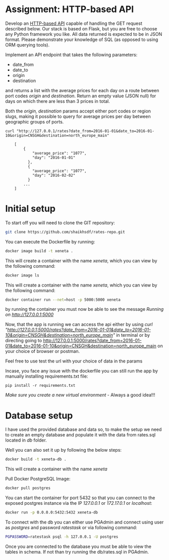 # Assignment: HTTP-based API

Develop an [HTTP-based API](#task-1-http-based-api) capable of handling the GET request described below. Our stack is based on Flask, but you are free to choose any Python framework you like. All data returned is expected to be in JSON format. Please demonstrate your knowledge of SQL (as opposed to using ORM querying tools).


Implement an API endpoint that takes the following parameters:

* date_from
* date_to
* origin
* destination

and returns a list with the average prices for each day on a route between port codes *origin* and *destination*. Return an empty value (JSON null) for days on which there are less than 3 prices in total.

Both the *origin, destination* params accept either port codes or region slugs, making it possible to query for average prices per day between geographic groups of ports.

    curl "http://127.0.0.1/rates?date_from=2016-01-01&date_to=2016-01-10&origin=CNSGH&destination=north_europe_main"

```
    [
        {
            "average_price": "1077",
            "day": "2016-01-01"
          },
          {
            "average_price": "1077",
            "day": "2016-02-02"
          }
        ...
    ]
```

# Initial setup

To start off you will need to clone the GIT repository:

```bash
git clone https://github.com/shaikhsdf/rates-repo.git
```

You can execute the Dockerfile by running:

```bash
docker image build -t xeneta .
```

This will create a container with the name *xeneta*, which you can view by the following command:

```bash
docker image ls
```

This will create a container with the name *xeneta*, which you can view by the following command:

```bash
docker container run --net=host -p 5000:5000 xeneta
```

by running the container you must now be able to see the message *Running on http://127.0.0.1:5000*

Now, that the app is running we can access the api either by using *curl "http://127.0.0.1:5000/rates?date_from=2016-01-01&date_to=2016-01-10&origin=CNSGH&destination=north_europe_main"* in terminal or by directing going to http://127.0.0.1:5000/rates?date_from=2016-01-01&date_to=2016-01-10&origin=CNSGH&destination=north_europe_main  on your choice of browser or postman.

Feel free to use test the url with your choice of data in the params


Incase, you face any issue with the dockerfile you can still run the app by manually installing requirements.txt file:

```
pip install -r requirements.txt
```

*Make sure you create a new virtual environment* - Always a good idea!!!


# Database setup

I have used the provided database and data so, to make the setup we need to create an empty database and populate it with the data from rates.sql located in *db* folder.

Well you can also set it up by following the below steps:

```bash
docker build -t xeneta-db .
```

This will create a container with the name *xeneta*


Pull Docker PostgreSQL Image:

```bash
docker pull postgres
```


You can start the container for port 5432 so that you can connect to the exposed postgres instance via the IP *127.0.0.1* or *172.17.0.1* or *localhost*: 


```bash
docker run -p 0.0.0.0:5432:5432 xeneta-db
```

To connect with the db you can either use PGAdmin and connect using user as *postgres* and password *ratestask* or via following command:

```bash
PGPASSWORD=ratestask psql -h 127.0.0.1 -U postgres
```

Once you are connected to the database you must be able to view the tables in schema. If not than try running the db/rates.sql in PGAdmin.

